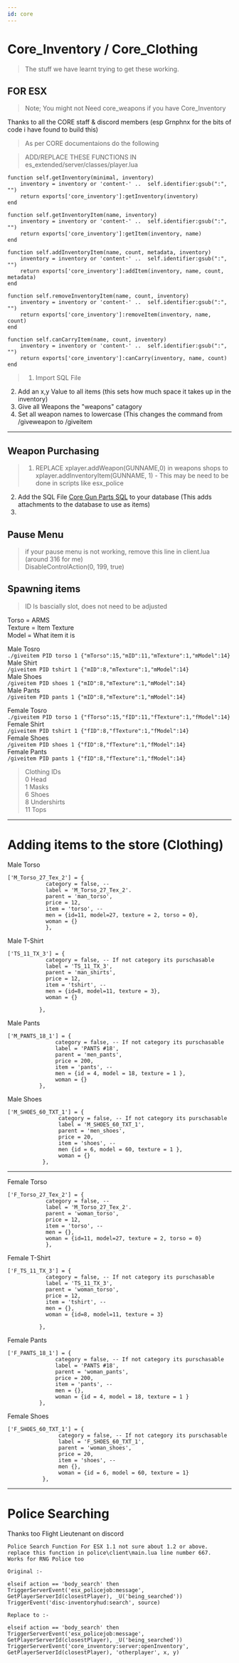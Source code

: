 ```yaml
---
id: core
---
```


# Core_Inventory / Core_Clothing

> The stuff we have learnt trying to get these working.  

## FOR ESX
>Note; You might not Need core_weapons if you have Core_Inventory

Thanks to all the CORE staff & discord members (esp Grnphnx for the bits of code i have found to build this) 

>As per CORE documentaions do the following


>ADD/REPLACE THESE FUNCTIONS IN es_extended/server/classes/player.lua

```
function self.getInventory(minimal, inventory)
	inventory = inventory or 'content-' ..  self.identifier:gsub(":", "")
    return exports['core_inventory']:getInventory(inventory)
end

function self.getInventoryItem(name, inventory)
	inventory = inventory or 'content-' ..  self.identifier:gsub(":", "")
	return exports['core_inventory']:getItem(inventory, name)
end

function self.addInventoryItem(name, count, metadata, inventory)
	inventory = inventory or 'content-' ..  self.identifier:gsub(":", "")
	return exports['core_inventory']:addItem(inventory, name, count, metadata)
end

function self.removeInventoryItem(name, count, inventory)
	inventory = inventory or 'content-' ..  self.identifier:gsub(":", "")
	return exports['core_inventory']:removeItem(inventory, name, count)
end

function self.canCarryItem(name, count, inventory)
	inventory = inventory or 'content-' ..  self.identifier:gsub(":", "")
	return exports['core_inventory']:canCarry(inventory, name, count)
end
```

>1) Import SQL File  
 2) Add an x,y Value to all items (this sets how much space it takes up in the inventory)  
 3) Give all Weapons the "weapons" catagory  
 4) Set all weapon names to lowercase (This changes the command from /giveweapon to /giveitem  
 
 ---
 
## Weapon Purchasing  
 >1) REPLACE xplayer.addWeapon(GUNNAME,0) in weapons shops to xplayer.addInventoryItem(GUNNAME, 1) - This may be need to be done in scripts like esx_police  
  2) Add the SQL File [Core Gun Parts SQL](docs/coregunparts.md) to your database (This adds attachments to the database to use as items)  
  3)
  
## Pause Menu
 
 >if your pause menu is not working, remove this line in client.lua (around 316 for me)  
DisableControlAction(0, 199, true)

## Spawning items
>ID Is bascially slot, does not need to be adjusted  

Torso = ARMS  
Texture = Item Texture  
Model = What item it is  

Male Tosro  
``./giveitem PID torso 1 {"mTorso":15,"mID":11,"mTexture":1,"mModel":14}``  
Male Shirt  
``/giveitem PID tshirt 1 {"mID":8,"mTexture":1,"mModel":14}``  
Male Shoes  
``/giveitem PID shoes 1 {"mID":8,"mTexture":1,"mModel":14}``  
Male Pants  
``/giveitem PID pants 1 {"mID":8,"mTexture":1,"mModel":14}``  

Female Tosro  
``./giveitem PID torso 1 {"fTorso":15,"fID":11,"fTexture":1,"fModel":14}``  
Female Shirt  
``/giveitem PID tshirt 1 {"fID":8,"fTexture":1,"fModel":14}``  
Female Shoes  
``/giveitem PID shoes 1 {"fID":8,"fTexture":1,"fModel":14}``  
Female Pants  
``/giveitem PID pants 1 {"fID":8,"fTexture":1,"fModel":14}``  



>Clothing IDs  
0	Head  
1	Masks  
6	Shoes  
8	Undershirts  
11	Tops  





---
# Adding items to the store (Clothing)

Male Torso
```
['M_Torso_27_Tex_2'] = {
            category = false, -- 
            label = 'M_Torso_27_Tex_2'.
            parent = 'man_torso',
            price = 12,
            item = 'torso', -- 
			men = {id=11, model=27, texture = 2, torso = 0},
			woman = {}
			},
```	

Male T-Shirt 
```
['TS_11_TX_3'] = {
            category = false, -- If not category its purschasable
            label = 'TS_11_TX_3',
            parent = 'man_shirts',
            price = 12,
            item = 'tshirt', -- 
			men = {id=8, model=11, texture = 3},
			woman = {}

          },
```

Male Pants
```
['M_PANTS_18_1'] = {
               category = false, -- If not category its purschasable
               label = 'PANTS #18',
               parent = 'men_pants',
               price = 200,
               item = 'pants', -- 
               men = {id = 4, model = 18, texture = 1 },
               woman = {}
          },
```

Male Shoes
```
['M_SHOES_60_TXT_1'] = {
                category = false, -- If not category its purschasable
                label = 'M_SHOES_60_TXT_1',
                parent = 'men_shoes',
                price = 20,
                item = 'shoes', -- 
                men {id = 6, model = 60, texture = 1 },
                woman = {}
           },
```

---

Female Torso
```
['F_Torso_27_Tex_2'] = {
            category = false, -- 
            label = 'M_Torso_27_Tex_2'.
            parent = 'woman_torso',
            price = 12,
            item = 'torso', -- 
			men = {},
			woman = {id=11, model=27, texture = 2, torso = 0}
			},
```	

Female T-Shirt 
```
['F_TS_11_TX_3'] = {
            category = false, -- If not category its purschasable
            label = 'TS_11_TX_3',
            parent = 'woman_torso',
            price = 12,
            item = 'tshirt', -- 
			men = {},
			woman = {id=8, model=11, texture = 3}

          },
```

Female Pants
```
['F_PANTS_18_1'] = {
               category = false, -- If not category its purschasable
               label = 'PANTS #18',
               parent = 'woman_pants',
               price = 200,
               item = 'pants', -- 
               men = {},
               woman = {id = 4, model = 18, texture = 1 }
          },
```

Female Shoes
```
['F_SHOES_60_TXT_1'] = {
                category = false, -- If not category its purschasable
                label = 'F_SHOES_60_TXT_1',
                parent = 'woman_shoes',
                price = 20,
                item = 'shoes', -- 
                men {},
                woman = {id = 6, model = 60, texture = 1}
           },
```
---

# Police Searching 


Thanks too Flight Lieutenant on discord 
```
Police Search Function For ESX 1.1 not sure about 1.2 or above.
replace this function in police\client\main.lua line number 667.
Works for RNG Police too

Original :-

elseif action == 'body_search' then
TriggerServerEvent('esx_policejob:message', GetPlayerServerId(closestPlayer), _U('being_searched'))
TriggerEvent('disc-inventoryhud:search', source)
						
Replace to :-

elseif action == 'body_search' then
TriggerServerEvent('esx_policejob:message', GetPlayerServerId(closestPlayer), _U('being_searched'))
TriggerServerEvent('core_inventory:server:openInventory', GetPlayerServerId(closestPlayer), 'otherplayer', x, y)
```
